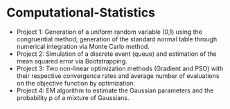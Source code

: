 # Computational-Statistics

- Project 1: Generation of a uniform random variable (0,1) using the congruential method; generation of the standard normal table through numerical integration via Monte Carlo method.
- Project 2: Simulation of a discrete event (queue) and estimation of the mean squared error via Bootstrapping.
- Project 3: Two non-linear optimization methods (Gradient and PSO) with their respective convergence rates and average number of evaluations on the objective function by optimization.
- Project 4: EM algorithm to estimate the Gaussian parameters and the probability p of a mixture of Gaussians.
